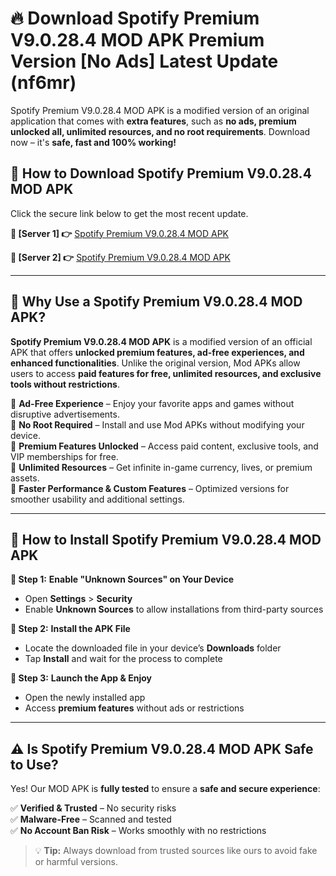 # 🔥 Download Spotify Premium V9.0.28.4 MOD APK Premium Version [No Ads] Latest Update (nf6mr)

Spotify Premium V9.0.28.4 MOD APK is a modified version of an original application that comes with **extra features**, such as **no ads, premium unlocked all, unlimited resources, and no root requirements**. Download now – it's **safe, fast and 100% working!**

## **📱 How to Download Spotify Premium V9.0.28.4 MOD APK**  
Click the secure link below to get the most recent update.  

 **📌 [Server 1] 👉** [Spotify Premium V9.0.28.4 MOD APK](https://hapymods.com?title=Spotify+Premium+V9.0.28.4+MOD+APK&ref=As6)

 **📌 [Server 2] 👉** [Spotify Premium V9.0.28.4 MOD APK](https://hapymods.com?title=Spotify+Premium+V9.0.28.4+MOD+APK&ref=As6)

---

## **🤖 Why Use a Spotify Premium V9.0.28.4 MOD APK?**  

**Spotify Premium V9.0.28.4 MOD APK** is a modified version of an official APK that offers **unlocked premium features, ad-free experiences, and enhanced functionalities**. Unlike the original version, Mod APKs allow users to access **paid features for free, unlimited resources, and exclusive tools without restrictions**.

🔽 **Ad-Free Experience** – Enjoy your favorite apps and games without disruptive advertisements.  
🔽 **No Root Required** – Install and use Mod APKs without modifying your device.  
🔽 **Premium Features Unlocked** – Access paid content, exclusive tools, and VIP memberships for free.  
🔽 **Unlimited Resources** – Get infinite in-game currency, lives, or premium assets.  
🔽 **Faster Performance & Custom Features** – Optimized versions for smoother usability and additional settings.  

---

## **🚀 How to Install Spotify Premium V9.0.28.4 MOD APK**  

**🔹 Step 1:** **Enable "Unknown Sources" on Your Device**  
- Open **Settings** > **Security**  
- Enable **Unknown Sources** to allow installations from third-party sources  

**🔹 Step 2:** **Install the APK File**  
- Locate the downloaded file in your device’s **Downloads** folder  
- Tap **Install** and wait for the process to complete  

**🔹 Step 3:** **Launch the App & Enjoy**  
- Open the newly installed app  
- Access **premium features** without ads or restrictions  

---

## **⚠️ Is Spotify Premium V9.0.28.4 MOD APK Safe to Use?**  

Yes! Our MOD APK is **fully tested** to ensure a **safe and secure experience**:

✅ **Verified & Trusted** – No security risks  
✅ **Malware-Free** – Scanned and tested  
✅ **No Account Ban Risk** – Works smoothly with no restrictions  

> 💡 **Tip:** Always download from trusted sources like ours to avoid fake or harmful versions.